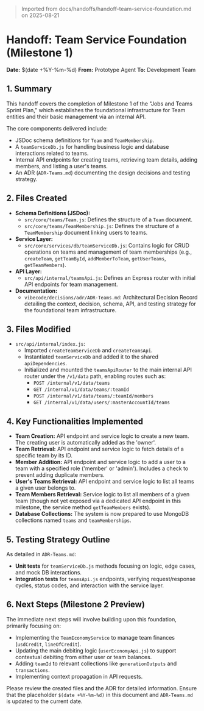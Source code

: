> Imported from docs/handoffs/handoff-team-service-foundation.md on 2025-08-21

# Handoff: Team Service Foundation (Milestone 1)

**Date:** $(date +%Y-%m-%d)
**From:** Prototype Agent
**To:** Development Team

## 1. Summary

This handoff covers the completion of Milestone 1 of the "Jobs and Teams Sprint Plan," which establishes the foundational infrastructure for Team entities and their basic management via an internal API.

The core components delivered include:
*   JSDoc schema definitions for `Team` and `TeamMembership`.
*   A `teamServiceDb.js` for handling business logic and database interactions related to teams.
*   Internal API endpoints for creating teams, retrieving team details, adding members, and listing a user's teams.
*   An ADR (`ADR-Teams.md`) documenting the design decisions and testing strategy.

## 2. Files Created

*   **Schema Definitions (JSDoc):**
    *   `src/core/teams/Team.js`: Defines the structure of a `Team` document.
    *   `src/core/teams/TeamMembership.js`: Defines the structure of a `TeamMembership` document linking users to teams.
*   **Service Layer:**
    *   `src/core/services/db/teamServiceDb.js`: Contains logic for CRUD operations on teams and management of team memberships (e.g., `createTeam`, `getTeamById`, `addMemberToTeam`, `getUserTeams`, `getTeamMembers`).
*   **API Layer:**
    *   `src/api/internal/teamsApi.js`: Defines an Express router with initial API endpoints for team management.
*   **Documentation:**
    *   `vibecode/decisions/adr/ADR-Teams.md`: Architectural Decision Record detailing the context, decision, schema, API, and testing strategy for the foundational team infrastructure.

## 3. Files Modified

*   `src/api/internal/index.js`: 
    *   Imported `createTeamServiceDb` and `createTeamsApi`.
    *   Instantiated `teamServiceDb` and added it to the shared `apiDependencies`.
    *   Initialized and mounted the `teamsApiRouter` to the main internal API router under the `/v1/data` path, enabling routes such as:
        *   `POST /internal/v1/data/teams`
        *   `GET /internal/v1/data/teams/:teamId`
        *   `POST /internal/v1/data/teams/:teamId/members`
        *   `GET /internal/v1/data/users/:masterAccountId/teams`

## 4. Key Functionalities Implemented

*   **Team Creation:** API endpoint and service logic to create a new team. The creating user is automatically added as the 'owner'.
*   **Team Retrieval:** API endpoint and service logic to fetch details of a specific team by its ID.
*   **Member Addition:** API endpoint and service logic to add a user to a team with a specified role ('member' or 'admin'). Includes a check to prevent adding duplicate members.
*   **User's Teams Retrieval:** API endpoint and service logic to list all teams a given user belongs to.
*   **Team Members Retrieval:** Service logic to list all members of a given team (though not yet exposed via a dedicated API endpoint in this milestone, the service method `getTeamMembers` exists).
*   **Database Collections:** The system is now prepared to use MongoDB collections named `teams` and `teamMemberships`.

## 5. Testing Strategy Outline

As detailed in `ADR-Teams.md`:
*   **Unit tests** for `teamServiceDb.js` methods focusing on logic, edge cases, and mock DB interactions.
*   **Integration tests** for `teamsApi.js` endpoints, verifying request/response cycles, status codes, and interaction with the service layer.

## 6. Next Steps (Milestone 2 Preview)

The immediate next steps will involve building upon this foundation, primarily focusing on:
*   Implementing the `TeamEconomyService` to manage team finances (`usdCredit`, `lineOfCredit`).
*   Updating the main debiting logic (`userEconomyApi.js`) to support contextual debiting from either user or team balances.
*   Adding `teamId` to relevant collections like `generationOutputs` and `transactions`.
*   Implementing context propagation in API requests.

Please review the created files and the ADR for detailed information. Ensure that the placeholder `$(date +%Y-%m-%d)` in this document and `ADR-Teams.md` is updated to the current date. 